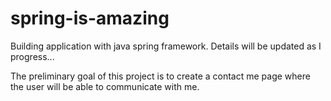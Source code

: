 # spring-is-amazing
Building application with java spring framework.
Details will be updated as I progress...

The preliminary goal of this project is to create a contact me page where the user will be able to communicate with me.
